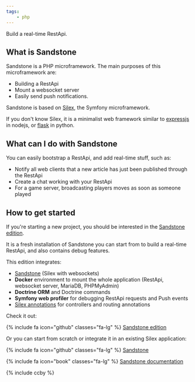 ```yaml
---
tags:
    - php
---
```


Build a real-time RestApi.

## What is Sandstone

Sandstone is a PHP microframework.
The main purposes of this microframework are:

 - Building a RestApi
 - Mount a websocket server
 - Easily send push notifications.

Sandstone is based on [Silex](https://silex.symfony.com/), the Symfony microframework.

If you don't know Silex, it is a minimalist web framework
similar to [expressjs](http://expressjs.com/fr/) in nodejs,
or [flask](http://flask.pocoo.org/) in python.

## What can I do with Sandstone

You can easily bootstrap a RestApi, and add real-time stuff, such as:

 - Notify all web clients that a new article has just been published through the RestApi
 - Create a chat working with your RestApi
 - For a game server, broadcasting players moves as soon as someone played

## How to get started

If you're starting a new project, you should be interested
in the [Sandstone edition](https://github.com/eole-io/sandstone-edition).

It is a fresh installation of Sandstone you can start from to build a real-time RestApi,
and also contains debug features.

This edition integrates:

 - [Sandstone](https://eole-io.github.io/sandstone/) (Silex with websockets)
 - **Docker** environment to mount the whole application (RestApi, websocket server, MariaDB, PHPMyAdmin)
 - **Doctrine ORM** and Doctrine commands
 - **Symfony web profiler** for debugging RestApi requests and Push events
 - [Silex annotations](https://github.com/danadesrosiers/silex-annotation-provider) for controllers and routing annotations

Check it out:

{% include fa icon="github" classes="fa-lg" %} [Sandstone edition](https://github.com/eole-io/sandstone-edition)


Or you can start from scratch or integrate it in an existing Silex application:

{% include fa icon="github" classes="fa-lg" %} [Sandstone](https://github.com/eole-io/sandstone)

{% include fa icon="book" classes="fa-lg" %} [Sandstone documentation](https://eole-io.github.io/sandstone/)


{% include ccby %}
